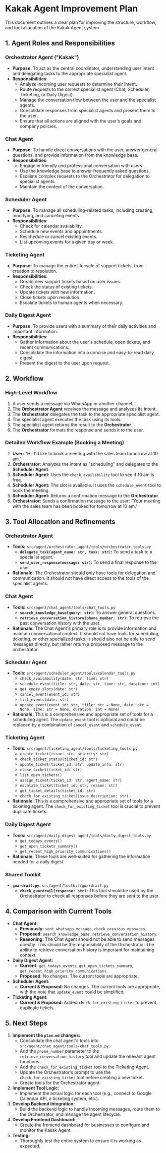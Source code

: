 # Kakak Agent Improvement Plan

This document outlines a clear plan for improving the structure, workflow, and tool allocation of the Kakak Agent system.

## 1. Agent Roles and Responsibilities

### Orchestrator Agent ("Kakak")
- **Purpose:** To act as the central coordinator, understanding user intent and delegating tasks to the appropriate specialist agent.
- **Responsibilities:**
    - Analyze incoming user requests to determine their intent.
    - Route requests to the correct specialist agent (Chat, Scheduler, Ticketing, or Daily Digest).
    - Manage the conversation flow between the user and the specialist agents.
    - Consolidate responses from specialist agents and present them to the user.
    - Ensure that all actions are aligned with the user's goals and company policies.

### Chat Agent
- **Purpose:** To handle direct conversations with the user, answer general questions, and provide information from the knowledge base.
- **Responsibilities:**
    - Engage in friendly and professional conversation with users.
    - Use the knowledge base to answer frequently asked questions.
    - Escalate complex requests to the Orchestrator for delegation to specialist agents.
    - Maintain the context of the conversation.

### Scheduler Agent
- **Purpose:** To manage all scheduling-related tasks, including creating, modifying, and canceling events.
- **Responsibilities:**
    - Check for calendar availability.
    - Schedule new events and appointments.
    - Reschedule or cancel existing events.
    - List upcoming events for a given day or week.

### Ticketing Agent
- **Purpose:** To manage the entire lifecycle of support tickets, from creation to resolution.
- **Responsibilities:**
    - Create new support tickets based on user issues.
    - Check the status of existing tickets.
    - Update tickets with new information.
    - Close tickets upon resolution.
    - Escalate tickets to human agents when necessary.

### Daily Digest Agent
- **Purpose:** To provide users with a summary of their daily activities and important information.
- **Responsibilities:**
    - Gather information about the user's schedule, open tickets, and recent communications.
    - Consolidate the information into a concise and easy-to-read daily digest.
    - Present the digest to the user upon request.

## 2. Workflow

### High-Level Workflow
1.  A user sends a message via WhatsApp or another channel.
2.  The **Orchestrator Agent** receives the message and analyzes its intent.
3.  The **Orchestrator** delegates the task to the appropriate specialist agent.
4.  The specialist agent executes the task using its tools.
5.  The specialist agent returns the result to the **Orchestrator**.
6.  The **Orchestrator** formats the response and sends it to the user.

### Detailed Workflow Example (Booking a Meeting)
1.  **User:** "Hi, I'd like to book a meeting with the sales team tomorrow at 10 am."
2.  **Orchestrator:** Analyzes the intent as "scheduling" and delegates to the **Scheduler Agent**.
3.  **Scheduler Agent:** Uses the `check_availability` tool to see if 10 am is free.
4.  **Scheduler Agent:** The slot is available. It uses the `schedule_event` tool to book the meeting.
5.  **Scheduler Agent:** Returns a confirmation message to the **Orchestrator**.
6.  **Orchestrator:** Sends a confirmation message to the user: "Your meeting with the sales team has been booked for tomorrow at 10 am."

## 3. Tool Allocation and Refinements

### Orchestrator Agent
- **Tools:** `src/agent/orchestrator_agent/tools/orchestrator_tools.py`
    - **`delegate_task(agent_name: str, task: str)`:** To send a task to a specialist agent.
    - **`send_user_response(message: str)`:** To send a final response to the user.
- **Rationale:** The Orchestrator should only have tools for delegation and communication. It should not have direct access to the tools of the specialist agents.

### Chat Agent
- **Tools:** `src/agent/chat_agent/tools/chat_tools.py`
    - **`search_knowledge_base(query: str)`:** To answer general questions.
    - **`retrieve_conversation_history(phone_number: str)`:** To retrieve the past conversation history with the user.
- **Rationale:** The Chat Agent's primary role is to provide information and maintain conversational context. It should not have tools for scheduling, ticketing, or other specialized tasks. It should also not be able to send messages directly, but rather return a proposed message to the orchestrator.

### Scheduler Agent
- **Tools:** `src/agent/scheduler_agent/tools/calendar_tools.py`
    - `check_availability(date: str, time: str)`
    - `schedule_event(title: str, date: str, time: str, duration: int)`
    - `get_empty_slots(date: str)`
    - `cancel_event(event_id: str)`
    - `list_events(date: str)`
    - `update_event(event_id: str, title: str = None, date: str = None, time: str = None, duration: int = None)`
- **Rationale:** This is a comprehensive and appropriate set of tools for a scheduling agent. The `update_event` tool is optional and could be replaced by a combination of `cancel_event` and `schedule_event`.

### Ticketing Agent
- **Tools:** `src/agent/ticketing_agent/tools/ticketing_tools.py`
    - `create_ticket(issue: str, priority: str)`
    - `check_ticket_status(ticket_id: str)`
    - `update_ticket(ticket_id: str, update_info: str)`
    - `close_ticket(ticket_id: str)`
    - `list_open_tickets()`
    - `assign_ticket(ticket_id: str, agent_name: str)`
    - `escalate_ticket(ticket_id: str, reason: str)`
    - `get_ticket_details(ticket_id: str)`
    - `check_for_existing_ticket(issue_description: str)`
- **Rationale:** This is a comprehensive and appropriate set of tools for a ticketing agent. The `check_for_existing_ticket` tool is crucial to prevent duplicate tickets.

### Daily Digest Agent
- **Tools:** `src/agent/daily_digest_agent/tools/daily_digest_tools.py`
    - `get_todays_events()`
    - `get_open_tickets_summary()`
    - `get_recent_high_priority_communications()`
- **Rationale:** These tools are well-suited for gathering the information needed for a daily digest.

### Shared Toolkit
- **`guardrail.py`:** `src/agent/toolkit/guardrail.py`
    - **`check_guardrail(response: str)`:** This tool should be used by the Orchestrator to check all responses before they are sent to the user.

## 4. Comparison with Current Tools

- **Chat Agent:**
    - **Previously:** `sent_whatsapp_message`, `check_previous_messages`.
    - **Proposed:** `search_knowledge_base`, `retrieve_conversation_history`.
    - **Reasoning:** The Chat Agent should not be able to send messages directly. This should be the responsibility of the Orchestrator. The ability to retrieve conversation history is important for maintaining context.
- **Daily Digest Agent:**
    - **Current:** `get_todays_events`, `get_open_tickets_summary`, `get_recent_high_priority_communications`.
    - **Proposed:** No changes. The current tools are appropriate.
- **Scheduler Agent:**
    - **Current & Proposed:** No changes. The current tools are appropriate, with the note that `update_event` could be simplified.
- **Ticketing Agent:**
    - **Current & Proposed:** Added `check_for_existing_ticket` to prevent duplicate tickets.

## 5. Next Steps

1.  **Implement the `plan.md` changes:**
    - Consolidate the chat agent's tools into `src/agent/chat_agent/tools/chat_tools.py`.
    - Add the `phone_number` parameter to the `retrieve_conversation_history` tool and update the relevant agent functions.
    - Add the `check_for_existing_ticket` tool to the Ticketing Agent.
    - Update the Orchestrator's prompt to use the `check_for_existing_ticket` tool before creating a new ticket.
    - Create tools for the Orchestrator agent.
2.  **Implement Tool Logic:**
    - Implement the actual logic for each tool (e.g., connect to Google Calendar API, a ticketing system, etc.).
3.  **Develop Backend Integration:**
    - Build the backend logic to handle incoming messages, route them to the Orchestrator, and manage the agent lifecycle.
4.  **Develop Frontend Dashboard:**
    - Create the frontend dashboard for businesses to configure and monitor the Kakak Agent.
5.  **Testing:**
    - Thoroughly test the entire system to ensure it is working as expected.
